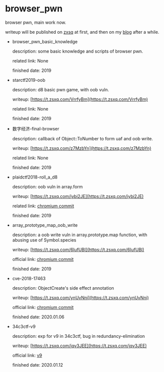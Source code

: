 # browser_pwn
browser pwn, main work now.

writeup will be published on [zxsq](https://t.zsxq.com/zby76AE) at first, and then on my [blog](http://ray-cp.github.io/) after a while.

* browser_pwn_basic_knowledge

    description: some basic knowledge and scripts of browser pwn.

    related link: None

    finished date: 2019

* starctf2019-oob

    description: d8 basic pwn game, with oob vuln.

    writeup: [https://t.zsxq.com/VrrfyBm](https://t.zsxq.com/VrrfyBm)

    related link: None

    finished date: 2019

* 数字经济-final-browser

    description: callback of Object::ToNumber to form uaf and oob write.

    writeup: [https://t.zsxq.com/z7MzbYn](https://t.zsxq.com/z7MzbYn)

    related link: None

    finished date: 2019

* plaidctf2018-roll_a_d8

    description: oob vuln in array.form

    writeup: [https://t.zsxq.com/iybi2JE](https://t.zsxq.com/iybi2JE)

    related link: [chromium commit](https://chromium.googlesource.com/v8/v8.git/+/b5da57a06de8791693c248b7aafc734861a3785d)

    finished date: 2019

* array_prototype_map_oob_write

    description: a oob write vuln in array.prototype.map function, with abusing use of Symbol.species

    writeup: [https://t.zsxq.com/6IufUBI](https://t.zsxq.com/6IufUBI)

    official link: [chromium commit](https://chromium.googlesource.com/v8/v8.git/+/192984ea88badc0c02e22e528b1243a9efa46f90)

    finished date: 2019

* cve-2018-17463

    description: ObjectCreate's side effect annotation

    writeup: [https://t.zsxq.com/ynUvNni](https://t.zsxq.com/ynUvNni)

    official link: [chromium commit](https://chromium.googlesource.com/v8/v8.git/+/52a9e67a477bdb67ca893c25c145ef5191976220)

    finished date: 2020.01.06

* 34c3ctf-v9

    description: exp for v9 in 34c3ctf, bug in redundancy-elimination

    writeup: [https://t.zsxq.com/jqv3JEE](https://t.zsxq.com/jqv3JEE)

    official link: [v9](https://github.com/saelo/v9)

    finished date: 2020.01.12

